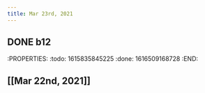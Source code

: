 ```yaml
---
title: Mar 23rd, 2021
---
```


## DONE b12
:PROPERTIES:
:todo: 1615835845225
:done: 1616509168728
:END:
## [[Mar 22nd, 2021]]
